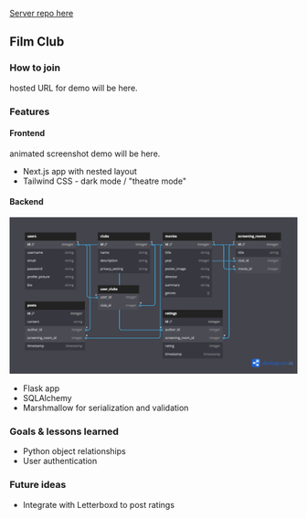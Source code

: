 [Server repo here](https://github.com/eburdekin/film-club-server)

## Film Club

### How to join

hosted URL for demo will be here.

### Features

#### Frontend

animated screenshot demo will be here.

- Next.js app with nested layout
- Tailwind CSS - dark mode / "theatre mode"

#### Backend

![dbdiagram](/public/dbdiagram.png)

- Flask app
- SQLAlchemy
- Marshmallow for serialization and validation

### Goals & lessons learned

- Python object relationships
- User authentication

### Future ideas

- Integrate with Letterboxd to post ratings
